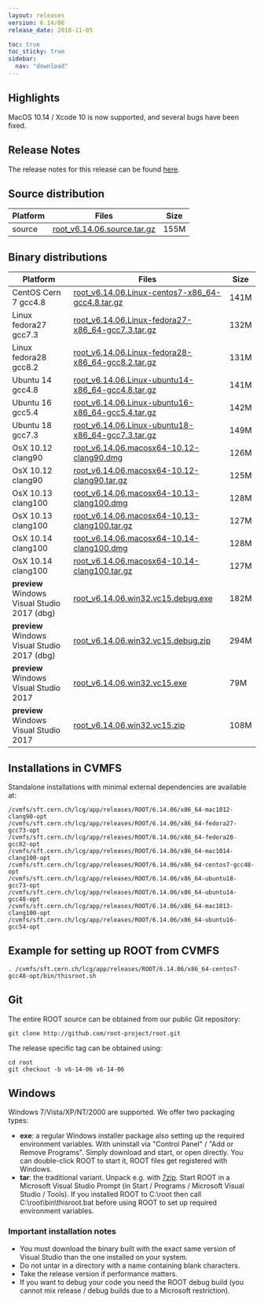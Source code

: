 ```yaml
---
layout: releases
version: 6.14/06
release_date: 2018-11-05

toc: true
toc_sticky: true
sidebar:
  nav: "download"
---
```



## Highlights

MacOS 10.14 / Xcode 10 is now supported, and several bugs have been fixed.

## Release Notes

The release notes for this release can be found [here](https://root.cern.ch/doc/v614/release-notes.html#release-6.1406).

## Source distribution

| Platform       | Files | Size |
|-----------|-------|-----|
| source | [root_v6.14.06.source.tar.gz](https://root.cern.ch/download/root_v6.14.06.source.tar.gz) | 155M |


## Binary distributions

| Platform       | Files | Size |
|-----------|-------|-----|
| CentOS Cern 7 gcc4.8 | [root_v6.14.06.Linux-centos7-x86_64-gcc4.8.tar.gz](https://root.cern.ch/download/root_v6.14.06.Linux-centos7-x86_64-gcc4.8.tar.gz) | 141M |
| Linux fedora27 gcc7.3 | [root_v6.14.06.Linux-fedora27-x86_64-gcc7.3.tar.gz](https://root.cern.ch/download/root_v6.14.06.Linux-fedora27-x86_64-gcc7.3.tar.gz) | 132M |
| Linux fedora28 gcc8.2 | [root_v6.14.06.Linux-fedora28-x86_64-gcc8.2.tar.gz](https://root.cern.ch/download/root_v6.14.06.Linux-fedora28-x86_64-gcc8.2.tar.gz) | 131M |
| Ubuntu 14 gcc4.8 | [root_v6.14.06.Linux-ubuntu14-x86_64-gcc4.8.tar.gz](https://root.cern.ch/download/root_v6.14.06.Linux-ubuntu14-x86_64-gcc4.8.tar.gz) | 141M |
| Ubuntu 16 gcc5.4 | [root_v6.14.06.Linux-ubuntu16-x86_64-gcc5.4.tar.gz](https://root.cern.ch/download/root_v6.14.06.Linux-ubuntu16-x86_64-gcc5.4.tar.gz) | 142M |
| Ubuntu 18 gcc7.3 | [root_v6.14.06.Linux-ubuntu18-x86_64-gcc7.3.tar.gz](https://root.cern.ch/download/root_v6.14.06.Linux-ubuntu18-x86_64-gcc7.3.tar.gz) | 149M |
| OsX 10.12 clang90 | [root_v6.14.06.macosx64-10.12-clang90.dmg](https://root.cern.ch/download/root_v6.14.06.macosx64-10.12-clang90.dmg) | 126M |
| OsX 10.12 clang90 | [root_v6.14.06.macosx64-10.12-clang90.tar.gz](https://root.cern.ch/download/root_v6.14.06.macosx64-10.12-clang90.tar.gz) | 125M |
| OsX 10.13 clang100 | [root_v6.14.06.macosx64-10.13-clang100.dmg](https://root.cern.ch/download/root_v6.14.06.macosx64-10.13-clang100.dmg) | 128M |
| OsX 10.13 clang100 | [root_v6.14.06.macosx64-10.13-clang100.tar.gz](https://root.cern.ch/download/root_v6.14.06.macosx64-10.13-clang100.tar.gz) | 127M |
| OsX 10.14 clang100 | [root_v6.14.06.macosx64-10.14-clang100.dmg](https://root.cern.ch/download/root_v6.14.06.macosx64-10.14-clang100.dmg) | 128M |
| OsX 10.14 clang100 | [root_v6.14.06.macosx64-10.14-clang100.tar.gz](https://root.cern.ch/download/root_v6.14.06.macosx64-10.14-clang100.tar.gz) | 127M |
| **preview** Windows Visual Studio 2017 (dbg) | [root_v6.14.06.win32.vc15.debug.exe](https://root.cern.ch/download/root_v6.14.06.win32.vc15.debug.exe) | 182M |
| **preview** Windows Visual Studio 2017 (dbg) | [root_v6.14.06.win32.vc15.debug.zip](https://root.cern.ch/download/root_v6.14.06.win32.vc15.debug.zip) | 294M |
| **preview** Windows Visual Studio 2017 | [root_v6.14.06.win32.vc15.exe](https://root.cern.ch/download/root_v6.14.06.win32.vc15.exe) |  79M |
| **preview** Windows Visual Studio 2017 | [root_v6.14.06.win32.vc15.zip](https://root.cern.ch/download/root_v6.14.06.win32.vc15.zip) | 108M |



## Installations in CVMFS
Standalone installations with minimal external dependencies are available at:
~~~
/cvmfs/sft.cern.ch/lcg/app/releases/ROOT/6.14.06/x86_64-mac1012-clang90-opt
/cvmfs/sft.cern.ch/lcg/app/releases/ROOT/6.14.06/x86_64-fedora27-gcc73-opt
/cvmfs/sft.cern.ch/lcg/app/releases/ROOT/6.14.06/x86_64-fedora28-gcc82-opt
/cvmfs/sft.cern.ch/lcg/app/releases/ROOT/6.14.06/x86_64-mac1014-clang100-opt
/cvmfs/sft.cern.ch/lcg/app/releases/ROOT/6.14.06/x86_64-centos7-gcc48-opt
/cvmfs/sft.cern.ch/lcg/app/releases/ROOT/6.14.06/x86_64-ubuntu18-gcc73-opt
/cvmfs/sft.cern.ch/lcg/app/releases/ROOT/6.14.06/x86_64-ubuntu14-gcc48-opt
/cvmfs/sft.cern.ch/lcg/app/releases/ROOT/6.14.06/x86_64-mac1013-clang100-opt
/cvmfs/sft.cern.ch/lcg/app/releases/ROOT/6.14.06/x86_64-ubuntu16-gcc54-opt
~~~


## Example for setting up ROOT from CVMFS
~~~
. /cvmfs/sft.cern.ch/lcg/app/releases/ROOT/6.14.06/x86_64-centos7-gcc48-opt/bin/thisroot.sh
~~~

## Git
The entire ROOT source can be obtained from our public Git repository:

~~~
git clone http://github.com/root-project/root.git
~~~
The release specific tag can be obtained using:
~~~
cd root
git checkout -b v6-14-06 v6-14-06
~~~


## Windows
Windows 7/Vista/XP/NT/2000 are supported. We offer two packaging types:

 * **exe**: a regular Windows installer package also setting up the required environment variables. With uninstall via "Control Panel" / "Add or Remove Programs". Simply download and start, or open directly. You can double-click ROOT to start it, ROOT files get registered with Windows.
 * **tar**: the traditional variant. Unpack e.g. with [7zip](http://www.7-zip.org). Start ROOT in a Microsoft Visual Studio Prompt (in Start / Programs / Microsoft Visual Studio / Tools). If you installed ROOT to C:\root then call C:\root\bin\thisroot.bat before using ROOT to set up required environment variables.

### Important installation notes
 * You must download the binary built with the exact same version of Visual Studio than the one installed on your system.
 * Do not untar in a directory with a name containing blank characters.
 * Take the release version if performance matters.
 * If you want to debug your code you need the ROOT debug build (you cannot mix release / debug builds due to a Microsoft restriction).


